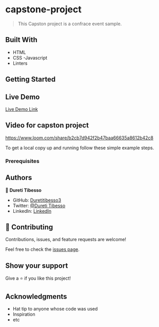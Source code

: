# capstone-project


> This Capston project is a confrace event sample.


## Built With

- HTML
- CSS
-Javascript
- Linters

## Getting Started
## Live Demo
[Live Demo Link](https://duretitibesso3.github.io/capstone-project/)

## Video for capston project
https://www.loom.com/share/b2cb7d942f2b47baa66635a8612b42c8

To get a local copy up and running follow these simple example steps.

### Prerequisites

## Authors

👤 **Dureti Tibesso**

- GitHub: [Duretitibesso3](https://github.com/Duretitibesso3)
- Twitter: [@Dureti Tibesso](https://twitter.com/DuretiTibesso)
- LinkedIn: [LinkedIn](https://linkedin.com/in/linkedinhandle)


## 🤝 Contributing

Contributions, issues, and feature requests are welcome!

Feel free to check the [issues page](https://github.com/Duretitibesso3/Portfolio-mobile-version-skeleton/issues).

## Show your support

Give a ⭐️ if you like this project!

## Acknowledgments

- Hat tip to anyone whose code was used
- Inspiration
- etc


